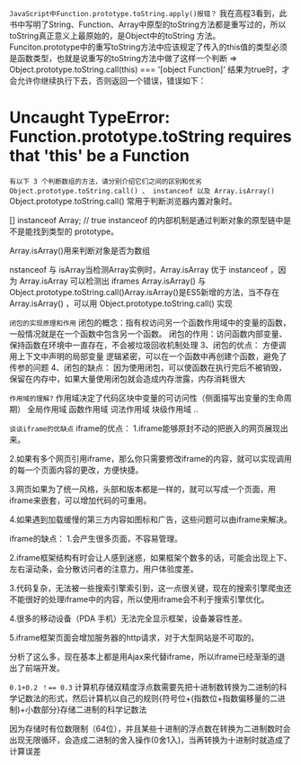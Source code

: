 `JavaScript中Function.prototype.toString.apply()报错？`
我在高程3看到，此书中写明了String、Function、Array中原型的toString方法都是重写过的，所以toString真正意义上最原始的，是Object中的toString 方法。
Funciton.prototype中的重写toString方法中应该规定了传入的this值的类型必须是函数类型，也就是说重写的toString方法中做了这样一个判断 => Object.prototype.toString.call(this) === '[object Function]'  结果为true时，才会允许你继续执行下去，否则返回一个错误，错误如下：
# Uncaught TypeError: Function.prototype.toString requires that 'this' be a Function


`有以下 3 个判断数组的方法，请分别介绍它们之间的区别和优劣Object.prototype.toString.call() 、 instanceof 以及 Array.isArray()`
Object.prototype.toString.call() 常用于判断浏览器内置对象时。

[]  instanceof Array; // true
instanceof  的内部机制是通过判断对象的原型链中是不是能找到类型的 prototype。

Array.isArray()用来判断对象是否为数组

nstanceof 与 isArray当检测Array实例时，Array.isArray 优于 instanceof ，因为 Array.isArray 可以检测出 iframes
Array.isArray() 与 Object.prototype.toString.call()Array.isArray()是ES5新增的方法，当不存在 Array.isArray() ，可以用 Object.prototype.toString.call() 实现


`闭包的实现原理和作用`
闭包的概念：指有权访问另一个函数作用域中的变量的函数，一般情况就是在一个函数中包含另一个函数。
闭包的作用：访问函数内部变量、保持函数在环境中一直存在，不会被垃圾回收机制处理
3、闭包的优点：
方便调用上下文中声明的局部变量
逻辑紧密，可以在一个函数中再创建个函数，避免了传参的问题
4、闭包的缺点：
因为使用闭包，可以使函数在执行完后不被销毁，保留在内存中，如果大量使用闭包就会造成内存泄露，内存消耗很大


`作用域的理解?`
作用域决定了代码区块中变量的可访问性（侧面描写出变量的生命周期）
全局作用域
函数作用域
词法作用域
块级作用域
..


`谈谈iframe的优缺点`
iframe的优点：
1.iframe能够原封不动的把嵌入的网页展现出来。

2.如果有多个网页引用iframe，那么你只需要修改iframe的内容，就可以实现调用的每一个页面内容的更改，方便快捷。

3.网页如果为了统一风格，头部和版本都是一样的，就可以写成一个页面，用iframe来嵌套，可以增加代码的可重用。

4.如果遇到加载缓慢的第三方内容如图标和广告，这些问题可以由iframe来解决。

iframe的缺点：
1.会产生很多页面，不容易管理。

2.iframe框架结构有时会让人感到迷惑，如果框架个数多的话，可能会出现上下、左右滚动条，会分散访问者的注意力，用户体验度差。

3.代码复杂，无法被一些搜索引擎索引到，这一点很关键，现在的搜索引擎爬虫还不能很好的处理iframe中的内容，所以使用iframe会不利于搜索引擎优化。

4.很多的移动设备（PDA 手机）无法完全显示框架，设备兼容性差。

5.iframe框架页面会增加服务器的http请求，对于大型网站是不可取的。

分析了这么多，现在基本上都是用Ajax来代替iframe，所以iframe已经渐渐的退出了前端开发。




`0.1+0.2 ！== 0.3`
计算机存储双精度浮点数需要先把十进制数转换为二进制的科学记数法的形式，然后计算机以自己的规则{符号位+(指数位+指数偏移量的二进制)+小数部分}存储二进制的科学记数法

因为存储时有位数限制（64位），并且某些十进制的浮点数在转换为二进制数时会出现无限循环，会造成二进制的舍入操作(0舍1入)，当再转换为十进制时就造成了计算误差